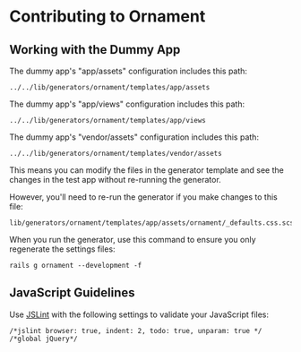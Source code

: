 Contributing to Ornament
========================

## Working with the Dummy App

The dummy app's "app/assets" configuration includes this path:

    ../../lib/generators/ornament/templates/app/assets

The dummy app's "app/views" configuration includes this path:

    ../../lib/generators/ornament/templates/app/views

The dummy app's "vendor/assets" configuration includes this path:

    ../../lib/generators/ornament/templates/vendor/assets

This means you can modify the files in the generator template and see the
changes in the test app without re-running the generator.

However, you'll need to re-run the generator if you make changes to this file:

    lib/generators/ornament/templates/app/assets/ornament/_defaults.css.scss

When you run the generator, use this command to ensure you only regenerate the
settings files:

    rails g ornament --development -f

## JavaScript Guidelines

Use [JSLint](http://www.jslint.com/) with the following settings to validate
your JavaScript files:

    /*jslint browser: true, indent: 2, todo: true, unparam: true */
    /*global jQuery*/
